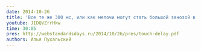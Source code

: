 ```yaml
---
date: 2014-10-26
title: 'Все те же 300 мс, или как мелочи могут стать большой занозой в браузере'
youtube: JIDQVZrrHkw
time: 30:05
pres: http://webstandardsdays.ru/2014/10/26/pres/touch-delay.pdf
authors: Илья Пухальский
---
```

